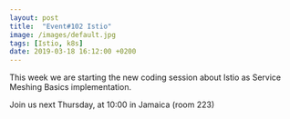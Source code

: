 ```yaml
---
layout: post
title:  "Event#102 Istio"
image: /images/default.jpg
tags: [Istio, k8s]
date: 2019-03-18 16:12:00 +0200
---
```


This week we are starting the new coding session about Istio as Service Meshing Basics implementation.[]()

Join us next Thursday, at 10:00 in Jamaica (room 223)
